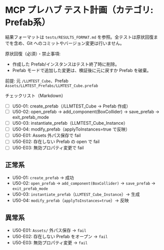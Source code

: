 # MCP プレハブ テスト計画（カテゴリ: Prefab系）

結果フォーマットは `tests/RESULTS_FORMAT.md` を参照。全テストは原状回復までを含め、Git へのコミットやバージョン変更は行いません。

原状回復（必須）・禁止事項:
- 作成した Prefab/インスタンスはテスト終了時に削除。
- Prefab モードで追加した変更は、検証後に元に戻すか Prefab を破棄。

前提: 元 `/LLMTEST_Cube`、Prefab `Assets/LLMTEST_Prefabs/LLMTEST_Cube.prefab`

チェックリスト（Markdown）
- [ ] U50-01: create_prefab（/LLMTEST_Cube → Prefab 作成）
- [ ] U50-02: open_prefab → add_component(BoxCollider) → save_prefab → exit_prefab_mode
- [ ] U50-03: instantiate_prefab（LLMTEST_Cube_Instance）
- [ ] U50-04: modify_prefab（applyToInstances=true で反映）
- [ ] U50-E01: Assets 外パス保存で fail
- [ ] U50-E02: 存在しない Prefab の open で fail
- [ ] U50-E03: 無効プロパティ変更で fail

## 正常系

- U50-01: `create_prefab` → 成功
- U50-02: `open_prefab` → `add_component(BoxCollider)` → `save_prefab` → `exit_prefab_mode`
- U50-03: `instantiate_prefab`（`LLMTEST_Cube_Instance`）→ 生成
- U50-04: `modify_prefab`（`applyToInstances=true`）→ 反映

## 異常系

- U50-E01: `Assets/` 外パス保存 → `fail`
- U50-E02: 存在しない Prefab をオープン → `fail`
- U50-E03: 無効プロパティ変更 → `fail`
